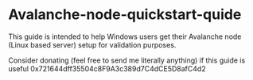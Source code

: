 # Avalanche-node-quickstart-quide
This guide is intended to help Windows users get their Avalanche node (Linux based server) setup for validation purposes.

Consider donating (feel free to send me literally anything) if this guide is useful 0x721644dff35504c8F9A3c389d7C4dCE5D8afC4d2
